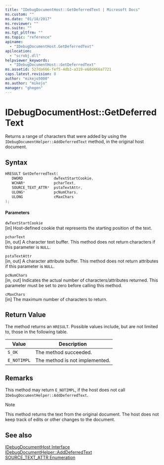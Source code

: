 ```yaml
---
title: "IDebugDocumentHost::GetDeferredText | Microsoft Docs"
ms.custom: ""
ms.date: "01/18/2017"
ms.reviewer: ""
ms.suite: ""
ms.tgt_pltfrm: ""
ms.topic: "reference"
apiname: 
  - "IDebugDocumentHost.GetDeferredText"
apilocation: 
  - "scrobj.dll"
helpviewer_keywords: 
  - "IDebugDocumentHost::GetDeferredText"
ms.assetid: 527da666-fef5-4db3-a319-e68d466a7721
caps.latest.revision: 8
author: "mikejo5000"
ms.author: "mikejo"
manager: "ghogen"
---
```

# IDebugDocumentHost::GetDeferredText
Returns a range of characters that were added by using the `IDebugDocumentHelper::AddDeferredText` method, in the original host document.  
  
## Syntax  
  
```cpp
HRESULT GetDeferredText(  
   DWORD              dwTextStartCookie,  
   WCHAR*             pcharText,  
   SOURCE_TEXT_ATTR*  pstaTextAttr,  
   ULONG*             pcNumChars,  
   ULONG              cMaxChars  
);  
```  
  
#### Parameters  
 `dwTextStartCookie`  
 [in] Host-defined cookie that represents the starting position of the text.  
  
 `pcharText`  
 [in, out] A character text buffer. This method does not return characters if this parameter is `NULL`.  
  
 `pstaTextAttr`  
 [in, out] A character attribute buffer. This method does not return attributes if this parameter is `NULL`.  
  
 `pcNumChars`  
 [in, out] Indicates the actual number of characters/attributes returned. This parameter must be set to zero before calling this method.  
  
 `cMaxChars`  
 [in] The maximum number of characters to return.  
  
## Return Value  
 The method returns an `HRESULT`. Possible values include, but are not limited to, those in the following table.  
  
|Value|Description|  
|-----------|-----------------|  
|`S_OK`|The method succeeded.|  
|`E_NOTIMPL`|The method is not implemented.|  
  
## Remarks  
 This method may return `E_NOTIMPL`, if the host does not call `IDebugDocumentHelper::AddDeferredText`.  
  
> [!NOTE]
> This method returns the text from the original document. The host does not keep track of edits or other changes to the document.  
  
## See also  
 [IDebugDocumentHost Interface](../../winscript/reference/idebugdocumenthost-interface.md)   
 [IDebugDocumentHelper::AddDeferredText](../../winscript/reference/idebugdocumenthelper-adddeferredtext.md)   
 [SOURCE_TEXT_ATTR Enumeration](../../winscript/reference/source-text-attr-enumeration.md)